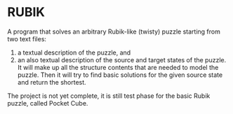 # RUBIK

 A program that solves an arbitrary Rubik-like (twisty) puzzle starting from two text files:
 1. a textual description of the puzzle, and
 2. an also textual description of the source and target states of the puzzle.
 It will make up all the structure contents that are needed to model the puzzle.
 Then it will try to find basic solutions for the given source state and return the shortest.
 
 The project is not yet complete, it is still test phase for the basic Rubik puzzle, called Pocket Cube.